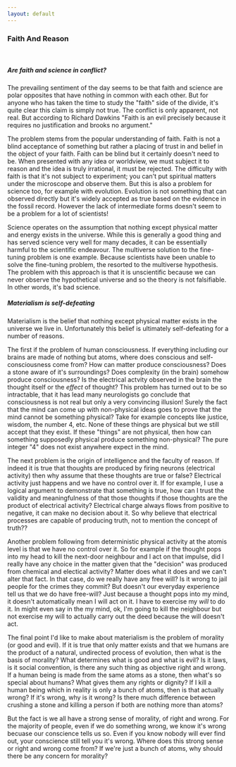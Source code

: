 ```yaml
---
layout: default
---
```


### Faith And Reason
&nbsp;

##### Are faith and science in conflict?

The prevailing sentiment of the day seems to be that faith and science are polar opposites that have nothing in common with each other.
But for anyone who has taken the time to study the "faith" side of the divide, it's quite clear this claim is simply not true. The conflict
is only apparent, not real. But according to Richard Dawkins "Faith is an evil precisely because it requires no justification and brooks no argument."

The problem stems from the popular understanding of faith. Faith is not a blind acceptance of something but rather a placing of trust in and belief in 
the object of your faith. Faith can be blind but it certainly doesn't need to be. When presented with any idea or worldview, we must subject it to reason
and the idea is truly irrational, it must be rejected. The difficulty with faith is that it's not subject to experiment; you can't put spiritual matters
under the microscope and observe them. But this is also a problem for science too, for example with evolution. Evolution is not something that can observed
directly but it's widely accepted as true based on the evidence in the fossil record. However the lack of intermediate forms doesn't seem to be a problem
for a lot of scientists!

Science operates on the assumption that nothing except physical matter and energy exists in the universe. While this is generally a good thing and has served 
science very well for many decades, it can be essentially harmful to the scientific endeavour. The multiverse solution to the fine-tuning problem is one example.
Because scientists have been unable to solve the fine-tuning problem, the resorted to the multiverse hypothesis. The problem with this approach is that it is
unscientific because we can never observe the hypothetical universe and so the theory is not falsifiable. In other words, it's bad science.

##### Materialism is self-defeating

Materialism is the belief that nothing except physical matter exists in the universe we live in. Unfortunately this belief is ultimately self-defeating
for a number of reasons.

The first if the problem of human consciousness. If everything including our brains are made of nothing but atoms, where does conscious and self-consciousness
come from? How can matter produce consciousness? Does a stone aware of it's surroundings? Does complexity (in the brain) somehow produce consciousness? Is the
electrical actvity observed in the brain the thought itself or the <i>effect</i> of thought? This problem has turned out to be so intractable, that it has
lead many neurologists go conclude that consciousness is not real but only a very convincing illusion! Surely the fact that the mind can come up with 
non-physical ideas goes to prove that the mind cannot be something physical? Take for example concepts like justice, wisdom, the number 4, etc. None of these
things are physical but we still accept that they exist. If these "things" are not physical, then how can something supposedly physical produce something
non-physical? The pure integer "4" does not exist anywhere expect in the mind.

The next problem is the origin of intelligence and the faculty of reason. If indeed it is true that thoughts are produced by firing neurons (electrical activity)
then why assume that these thoughts are true or false? Electrical activity just happens and we have no control over it. If for example, I use a logical argument
to demonstrate that something is true, how can I trust the validity and meaningfulness of that those thoughts if those thoughts are the product of electrical
activity? Electrical charge always flows from positive to negative, it can make no decision about it. So why believe that electrical processes are capable of
producing truth, not to mention the concept of truth?? 

Another problem following from deterministic physical activity at the atomis level is that we have no control over it. So for example if the thought pops into 
my head to kill the next-door neighbour and I act on that impulse, did I really have any choice in the matter given that the "decision" was produced from
chemical and electical activity? Matter does what it does and we can't alter that fact. In that case, do we really have any free will? Is it wrong to jail people
for the crimes they commit? But doesn't our everyday experience tell us that we do have free-will? Just because a thought pops into my mind, it doesn't
automatically mean I will act on it. I have to exercise my *will* to do it. In might even say in the my mind, ok, I'm going to kill the neighbour but not 
exercise my will to actually carry out the deed because the will doesn't act.

The final point I'd like to make about materialism is the problem of morality (or good and evil). If it is true that only matter exists and that we humans 
are the product of a natural, undirected process of evolution, then what is the basis of morality? What determines what is good and what is evil? Is it laws,
is it social convention, is there any such thing as objective right and wrong. If a human being is made from the same atoms as a stone, then what's so special
about humans? What gives them any rights or dignity? If I kill a human being which in reality is only a bunch of atoms, then is that actually wrong? If it's
wrong, why is it wrong? Is there much difference between crushing a stone and killing a person if both are nothing more than atoms?

But the fact is we all have a strong sense of morality, of right and wrong. For the majority of people, even if we do something wrong, we know it's wrong
becuase our conscience tells us so. Even if you know nobody will ever find out, your conscience still tell you it's wrong. Where does this strong
sense or right and wrong come from? If we're just a bunch of atoms, why should there be any concern for morality?


